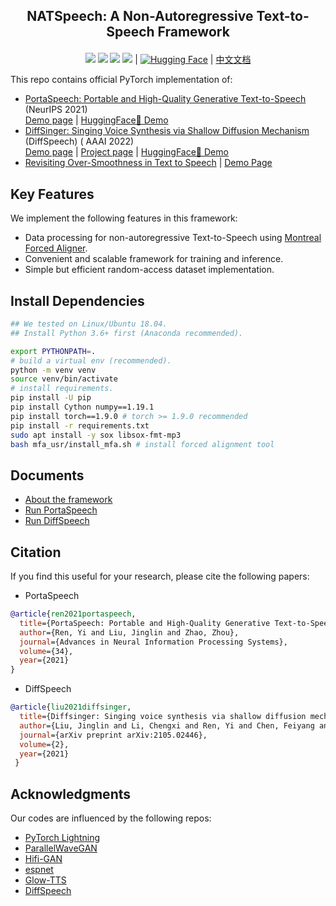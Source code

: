 <h2 align="center">
<p> NATSpeech: A Non-Autoregressive Text-to-Speech Framework</p>
</h2>

<div align="center">

[![](https://img.shields.io/github/stars/NATSpeech/NATSpeech)](https://github.com/NATSpeech/NATSpeech)
[![](https://img.shields.io/github/forks/NATSpeech/NATSpeech)](https://github.com/NATSpeech/NATSpeech)
[![](https://img.shields.io/github/license/NATSpeech/NATSpeech)](https://github.com/NATSpeech/NATSpeech/blob/main/LICENSE)
[![](https://img.shields.io/github/downloads/NATSpeech/NATSpeech/total?label=pretrained+model+downloads)](https://github.com/NATSpeech/NATSpeech/releases/tag/pretrained_models) | [![Hugging Face](https://img.shields.io/badge/%F0%9F%A4%97%20Hugging%20Face-blue)](https://huggingface.co/NATSpeech) | [中文文档](./README-zh.md) 

</div>


This repo contains official PyTorch implementation of:

- [PortaSpeech: Portable and High-Quality Generative Text-to-Speech](https://proceedings.neurips.cc/paper/2021/file/748d6b6ed8e13f857ceaa6cfbdca14b8-Paper.pdf) (NeurIPS 2021)  
[Demo page](https://portaspeech.github.io/) | [HuggingFace🤗 Demo](https://huggingface.co/spaces/NATSpeech/PortaSpeech)
- [DiffSinger: Singing Voice Synthesis via Shallow Diffusion Mechanism](https://arxiv.org/abs/2105.02446) (DiffSpeech) (
  AAAI 2022)  
  [Demo page](https://diffsinger.github.io/) | [Project page](https://github.com/MoonInTheRiver/DiffSinger)
  | [HuggingFace🤗 Demo](https://huggingface.co/spaces/NATSpeech/DiffSpeech)
- [Revisiting Over-Smoothness in Text to Speech]() | [Demo Page](https://revisittts.github.io/revisittts/)

## Key Features 
We implement the following features in this framework:

- Data processing for non-autoregressive Text-to-Speech
  using [Montreal Forced Aligner](https://github.com/MontrealCorpusTools/Montreal-Forced-Aligner).
- Convenient and scalable framework for training and inference.
- Simple but efficient random-access dataset implementation.

## Install Dependencies

```bash
## We tested on Linux/Ubuntu 18.04. 
## Install Python 3.6+ first (Anaconda recommended).

export PYTHONPATH=.
# build a virtual env (recommended).
python -m venv venv
source venv/bin/activate
# install requirements.
pip install -U pip
pip install Cython numpy==1.19.1
pip install torch==1.9.0 # torch >= 1.9.0 recommended
pip install -r requirements.txt
sudo apt install -y sox libsox-fmt-mp3
bash mfa_usr/install_mfa.sh # install forced alignment tool
```

## Documents

- [About the framework](./docs/framework.md)
- [Run PortaSpeech](./docs/portaspeech.md)
- [Run DiffSpeech](./docs/diffspeech.md)

## Citation

If you find this useful for your research, please cite the following papers:

- PortaSpeech

```bib
@article{ren2021portaspeech,
  title={PortaSpeech: Portable and High-Quality Generative Text-to-Speech},
  author={Ren, Yi and Liu, Jinglin and Zhao, Zhou},
  journal={Advances in Neural Information Processing Systems},
  volume={34},
  year={2021}
}
```

- DiffSpeech

```bib
@article{liu2021diffsinger,
  title={Diffsinger: Singing voice synthesis via shallow diffusion mechanism},
  author={Liu, Jinglin and Li, Chengxi and Ren, Yi and Chen, Feiyang and Liu, Peng and Zhao, Zhou},
  journal={arXiv preprint arXiv:2105.02446},
  volume={2},
  year={2021}
 }
```

## Acknowledgments

Our codes are influenced by the following repos:

- [PyTorch Lightning](https://github.com/PyTorchLightning/pytorch-lightning)
- [ParallelWaveGAN](https://github.com/kan-bayashi/ParallelWaveGAN)
- [Hifi-GAN](https://github.com/jik876/hifi-gan)
- [espnet](https://github.com/espnet/espnet)
- [Glow-TTS](https://github.com/jaywalnut310/glow-tts)
- [DiffSpeech](https://github.com/MoonInTheRiver/DiffSinger)
